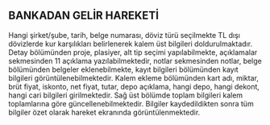 ## BANKADAN GELİR HAREKETİ 
Hangi şirket/şube, tarih, belge numarası, döviz türü seçilmekte TL dışı dövizlerde kur karşılıkları belirlenerek kalem üst bilgileri doldurulmaktadır. Detay bölümünden proje, plasiyer, alt tip seçimi yapılabilmekte, açıklamalar sekmesinden 11 açıklama yazılabilmektedir, notlar sekmesinden notlar, belge bölümünden belgeler eklenebilmekte, kayıt bilgileri bölümünden kayıt bilgileri görüntülenebilmektedir. Kalem ekleme bölümünden kart adı, miktar, brüt fiyat, iskonto, net fiyat, tutar, depo açıklama, hangi depo, hangi dekont, hangi cari bilgileri girilmektedir. Sağ üst bölümde toplam bilgileri kalem toplamlarına göre güncellenebilmektedir. Bilgiler kaydedildikten sonra tüm bilgiler özet olarak hareket ekranında görüntülenmektedir. 
